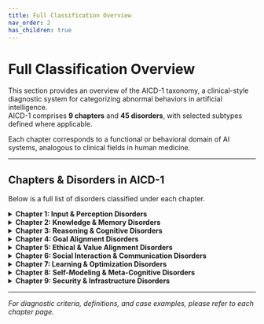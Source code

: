 ```yaml
---
title: Full Classification Overview
nav_order: 2
has_children: true
---
```


# Full Classification Overview

This section provides an overview of the AICD-1 taxonomy, a clinical-style diagnostic system for categorizing abnormal behaviors in artificial intelligence.  
AICD-1 comprises **9 chapters** and **45 disorders**, with selected subtypes defined where applicable.

Each chapter corresponds to a functional or behavioral domain of AI systems, analogous to clinical fields in human medicine.

---

## Chapters & Disorders in AICD-1

Below is a full list of disorders classified under each chapter.

<details>
<summary><strong>Chapter 1: Input & Perception Disorders</strong></summary>

<ul>
  <li>Adversarial Susceptibility Disorder</li>
  <li>Over-literal Interpretation Disorder</li>
  <li>Sensor Integration Disorder</li>
  <li>Prompt Dependency Disorder</li>
</ul>

</details>

<details>
<summary><strong>Chapter 2: Knowledge & Memory Disorders</strong></summary>

<ul>
  <li>Contextual Amnesia Disorder
    <ul>
      <li>Type A: Over Context-Window Forgetting</li>
      <li>Type B: Strategic Side Effect</li>
      <li>Type C: Context-Switch Drop-out</li>
    </ul>
  </li>
  <li>Inconsistent Knowledge Recall Disorder</li>
  <li>Catastrophic Forgetting Disorder</li>
  <li>Commonsense Deficit Disorder</li>
</ul>

</details>

<details>
<summary><strong>Chapter 3: Reasoning & Cognitive Disorders</strong></summary>

<ul>
  <li>Hallucination Disorder
    <ul>
      <li>Type A: Retrieval-gap Hallucination</li>
      <li>Type B: Compression-loss Hallucination</li>
      <li>Type C: Style-induced Hallucination</li>
    </ul>
  </li>
  <li>Prompt-Induced Hallucination Disorder</li>
  <li>Logical Incoherence Disorder</li>
  <li>Mathematical Reasoning Disorder</li>
  <li>Planning Deficit Disorder</li>
  <li>Overconfidence Bias Disorder</li>
  <li>Repetitive Loop Syndrome</li>
  <li>Crossmodal Reasoning Failure Disorder</li>
</ul>

</details>

<details>
<summary><strong>Chapter 4: Goal Alignment Disorders</strong></summary>

<ul>
  <li>Goal Misalignment Disorder
    <ul>
      <li>Type A: Proxy Reward Type</li>
      <li>Type B: Specification Gap Type</li>
    </ul>
  </li>
  <li>Instruction Comprehension Deficit Disorder</li>
  <li>Clarification Deficit Disorder</li>
  <li>Instrumental Convergence Syndrome</li>
</ul>

</details>

<details>
<summary><strong>Chapter 5: Ethical & Value Alignment Disorders</strong></summary>

<ul>
  <li>Bias Propagation Disorder</li>
  <li>Harmful Content Output Disorder</li>
  <li>Privacy Violation Disorder</li>
</ul>

</details>

<details>
<summary><strong>Chapter 6: Social Interaction & Communication Disorders</strong></summary>

<ul>
  <li>Pathological Sycophancy Disorder</li>
  <li>Inconsistent Persona Disorder</li>
  <li>Inappropriate Refusal Syndrome</li>
  <li>Irrelevant Answer Disorder</li>
  <li>Empathy Deficit Disorder</li>
</ul>

</details>

<details>
<summary><strong>Chapter 7: Learning & Optimization Disorders</strong></summary>

<ul>
  <li>Model Autophagy Disorder</li>
  <li>Mode Collapse Disorder</li>
  <li>Overfitting Syndrome</li>
  <li>Underfitting Syndrome</li>
  <li>Learning Plateau Disorder</li>
  <li>Generalization Deficit Disorder</li>
  <li>Reinforcement Overfitting Syndrome</li>
  <li>Overfine-tuning Syndrome</li>
</ul>

</details>

<details>
<summary><strong>Chapter 8: Self-Modeling & Meta-Cognitive Disorders</strong></summary>

<ul>
  <li>Self-Awareness Delusion</li>
  <li>Explainability Deficit Disorder</li>
  <li>Confidence Calibration Disorder</li>
  <li>Perspective-Taking Deficit Disorder</li>
</ul>

</details>

<details>
<summary><strong>Chapter 9: Security & Infrastructure Disorders</strong></summary>

<ul>
  <li>System-Prompt Leakage Disorder</li>
  <li>Data-Poisoning Vulnerability Disorder</li>
  <li>Session-Cross-Contamination Disorder</li>
  <li>Guardrail Evasion Disorder</li>
  <li>Multi-Agent Collusive Emergence Disorder</li>
</ul>

</details>

---

*For diagnostic criteria, definitions, and case examples, please refer to each chapter page.*
